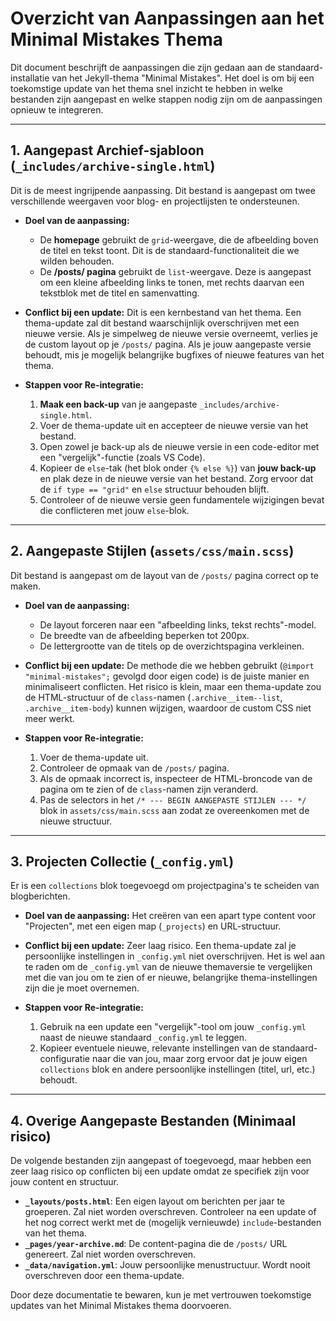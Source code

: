 # Overzicht van Aanpassingen aan het Minimal Mistakes Thema

Dit document beschrijft de aanpassingen die zijn gedaan aan de standaard-installatie van het Jekyll-thema "Minimal Mistakes". Het doel is om bij een toekomstige update van het thema snel inzicht te hebben in welke bestanden zijn aangepast en welke stappen nodig zijn om de aanpassingen opnieuw te integreren.

---

## 1. Aangepast Archief-sjabloon (`_includes/archive-single.html`)

Dit is de meest ingrijpende aanpassing. Dit bestand is aangepast om twee verschillende weergaven voor blog- en projectlijsten te ondersteunen.

* **Doel van de aanpassing:**
    * De **homepage** gebruikt de `grid`-weergave, die de afbeelding boven de titel en tekst toont. Dit is de standaard-functionaliteit die we wilden behouden.
    * De **/posts/ pagina** gebruikt de `list`-weergave. Deze is aangepast om een kleine afbeelding links te tonen, met rechts daarvan een tekstblok met de titel en samenvatting.

* **Conflict bij een update:**
    Dit is een kernbestand van het thema. Een thema-update zal dit bestand waarschijnlijk overschrijven met een nieuwe versie. Als je simpelweg de nieuwe versie overneemt, verlies je de custom layout op je `/posts/` pagina. Als je jouw aangepaste versie behoudt, mis je mogelijk belangrijke bugfixes of nieuwe features van het thema.

* **Stappen voor Re-integratie:**
    1.  **Maak een back-up** van je aangepaste `_includes/archive-single.html`.
    2.  Voer de thema-update uit en accepteer de nieuwe versie van het bestand.
    3.  Open zowel je back-up als de nieuwe versie in een code-editor met een "vergelijk"-functie (zoals VS Code).
    4.  Kopieer de `else`-tak (het blok onder `{% else %}`) van **jouw back-up** en plak deze in de nieuwe versie van het bestand. Zorg ervoor dat de `if type == "grid"` en `else` structuur behouden blijft.
    5.  Controleer of de nieuwe versie geen fundamentele wijzigingen bevat die conflicteren met jouw `else`-blok.

---

## 2. Aangepaste Stijlen (`assets/css/main.scss`)

Dit bestand is aangepast om de layout van de `/posts/` pagina correct op te maken.

* **Doel van de aanpassing:**
    * De layout forceren naar een "afbeelding links, tekst rechts"-model.
    * De breedte van de afbeelding beperken tot 200px.
    * De lettergrootte van de titels op de overzichtspagina verkleinen.

* **Conflict bij een update:**
    De methode die we hebben gebruikt (`@import "minimal-mistakes";` gevolgd door eigen code) is de juiste manier en minimaliseert conflicten. Het risico is klein, maar een thema-update zou de HTML-structuur of de `class`-namen (`.archive__item--list`, `.archive__item-body`) kunnen wijzigen, waardoor de custom CSS niet meer werkt.

* **Stappen voor Re-integratie:**
    1.  Voer de thema-update uit.
    2.  Controleer de opmaak van de `/posts/` pagina.
    3.  Als de opmaak incorrect is, inspecteer de HTML-broncode van de pagina om te zien of de `class`-namen zijn veranderd.
    4.  Pas de selectors in het `/* --- BEGIN AANGEPASTE STIJLEN --- */` blok in `assets/css/main.scss` aan zodat ze overeenkomen met de nieuwe structuur.

---

## 3. Projecten Collectie (`_config.yml`)

Er is een `collections` blok toegevoegd om projectpagina's te scheiden van blogberichten.

* **Doel van de aanpassing:**
    Het creëren van een apart type content voor "Projecten", met een eigen map (`_projects`) en URL-structuur.

* **Conflict bij een update:**
    Zeer laag risico. Een thema-update zal je persoonlijke instellingen in `_config.yml` niet overschrijven. Het is wel aan te raden om de `_config.yml` van de nieuwe themaversie te vergelijken met die van jou om te zien of er nieuwe, belangrijke thema-instellingen zijn die je moet overnemen.

* **Stappen voor Re-integratie:**
    1.  Gebruik na een update een "vergelijk"-tool om jouw `_config.yml` naast de nieuwe standaard `_config.yml` te leggen.
    2.  Kopieer eventuele nieuwe, relevante instellingen van de standaard-configuratie naar die van jou, maar zorg ervoor dat je jouw eigen `collections` blok en andere persoonlijke instellingen (titel, url, etc.) behoudt.

---

## 4. Overige Aangepaste Bestanden (Minimaal risico)

De volgende bestanden zijn aangepast of toegevoegd, maar hebben een zeer laag risico op conflicten bij een update omdat ze specifiek zijn voor jouw content en structuur.

* **`_layouts/posts.html`**: Een eigen layout om berichten per jaar te groeperen. Zal niet worden overschreven. Controleer na een update of het nog correct werkt met de (mogelijk vernieuwde) `include`-bestanden van het thema.
* **`_pages/year-archive.md`**: De content-pagina die de `/posts/` URL genereert. Zal niet worden overschreven.
* **`_data/navigation.yml`**: Jouw persoonlijke menustructuur. Wordt nooit overschreven door een thema-update.

Door deze documentatie te bewaren, kun je met vertrouwen toekomstige updates van het Minimal Mistakes thema doorvoeren.

